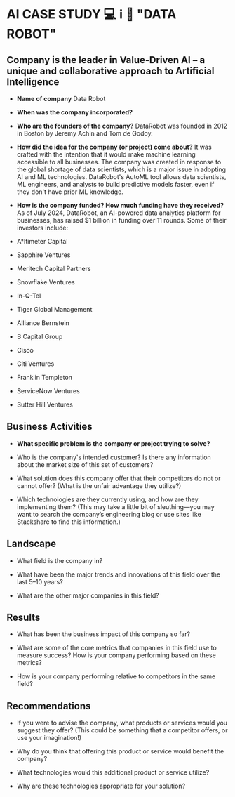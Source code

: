 # AI CASE STUDY :computer:  	:information_source:  :robot: "DATA ROBOT"

## Company is the leader in Value-Driven AI – a unique and collaborative approach to Artificial Intelligence

* **Name of company**
Data Robot
* **When was the company incorporated?**

* **Who are the founders of the company?**
DataRobot was founded in 2012 in Boston by Jeremy Achin and Tom de Godoy.
* **How did the idea for the company (or project) come about?**
It was crafted with the intention that it would  make machine learning accessible to all businesses. The company was created in response to the global shortage of data scientists, which is a major issue in adopting AI and ML technologies. DataRobot's AutoML tool allows data scientists, ML engineers, and analysts to build predictive models faster, even if they don't have prior ML knowledge. 
* **How is the company funded? How much funding have they received?**
As of July 2024, DataRobot, an AI-powered data analytics platform for businesses, has raised $1 billion in funding over 11 rounds. Some of their investors include:
* A*ltimeter Capital
* Sapphire Ventures
* Meritech Capital Partners
* Snowflake Ventures
* In-Q-Tel
* Tiger Global Management
* Alliance Bernstein
* B Capital Group
* Cisco
* Citi Ventures
* Franklin Templeton
* ServiceNow Ventures
* Sutter Hill Ventures 

## Business Activities

* **What specific problem is the company or project trying to solve?**

* Who is the company's intended customer? Is there any information about the market size of this set of customers?

* What solution does this company offer that their competitors do not or cannot offer? (What is the unfair advantage they utilize?)

* Which technologies are they currently using, and how are they implementing them? (This may take a little bit of sleuthing&mdash;you may want to search the company’s engineering blog or use sites like Stackshare to find this information.)

## Landscape

* What field is the company in?

* What have been the major trends and innovations of this field over the last 5&ndash;10 years?

* What are the other major companies in this field?

## Results

* What has been the business impact of this company so far?

* What are some of the core metrics that companies in this field use to measure success? How is your company performing based on these metrics?

* How is your company performing relative to competitors in the same field?

## Recommendations

* If you were to advise the company, what products or services would you suggest they offer? (This could be something that a competitor offers, or use your imagination!)

* Why do you think that offering this product or service would benefit the company?

* What technologies would this additional product or service utilize?

* Why are these technologies appropriate for your solution?

